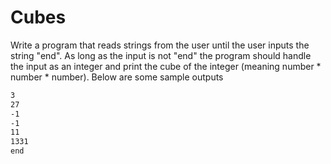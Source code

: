 
# Cubes

Write a program that reads strings from the user until the user inputs the string "end". As long as the input is not "end" the program should handle the input as an integer and print the cube of the integer (meaning number * number * number). Below are some sample outputs

```markdown
3
27
-1
-1
11
1331
end
```
